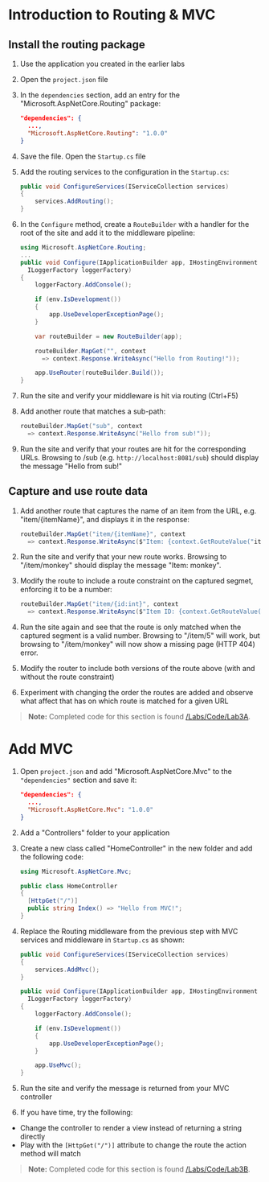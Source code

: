 # Introduction to Routing & MVC

## Install the routing package
1. Use the application you created in the earlier labs
1. Open the `project.json` file
1. In the `dependencies` section, add an entry for the "Microsoft.AspNetCore.Routing" package:

    ``` JSON
    "dependencies": {
      ...,
      "Microsoft.AspNetCore.Routing": "1.0.0"
    }
    ```

1. Save the file. Open the `Startup.cs` file
1. Add the routing services to the configuration in the `Startup.cs`:

    ``` c#
    public void ConfigureServices(IServiceCollection services)
    {
        services.AddRouting();
    }
    ```

1. In the `Configure` method, create a `RouteBuilder` with a handler for the root of the site and add it to the middleware pipeline:
    
    ``` c#
    using Microsoft.AspNetCore.Routing;
    ...
    public void Configure(IApplicationBuilder app, IHostingEnvironment env,
      ILoggerFactory loggerFactory)
    {
        loggerFactory.AddConsole();

        if (env.IsDevelopment())
        {
            app.UseDeveloperExceptionPage();
        }

        var routeBuilder = new RouteBuilder(app);

        routeBuilder.MapGet("", context
          => context.Response.WriteAsync("Hello from Routing!"));

        app.UseRouter(routeBuilder.Build());
    }
    ```

1. Run the site and verify your middleware is hit via routing (Ctrl+F5)
1. Add another route that matches a sub-path:
  
    ``` c#
    routeBuilder.MapGet("sub", context
      => context.Response.WriteAsync("Hello from sub!"));
    ```

1. Run the site and verify that your routes are hit for the corresponding URLs. Browsing to /sub (e.g. `http://localhost:8081/sub`) should display the message "Hello from sub!"

## Capture and use route data
1. Add another route that captures the name of an item from the URL, e.g. "item/{itemName}", and displays it in the response:
  
    ``` c#
    routeBuilder.MapGet("item/{itemName}", context
      => context.Response.WriteAsync($"Item: {context.GetRouteValue("itemName")}"));
    ```

1. Run the site and verify that your new route works. Browsing to "/item/monkey" should display the message "Item: monkey".
1. Modify the route to include a route constraint on the captured segmet, enforcing it to be a number:
  
    ``` c#
    routeBuilder.MapGet("item/{id:int}", context
      => context.Response.WriteAsync($"Item ID: {context.GetRouteValue("id")}"));
    ```

1. Run the site again and see that the route is only matched when the captured segment is a valid number. Browsing to "/item/5" will work, but browsing to "/item/monkey" will now show a missing page (HTTP 404) error.
1. Modify the router to include both versions of the route above (with and without the route constraint)
1. Experiment with changing the order the routes are added and observe what affect that has on which route is matched for a given URL

> **Note:** Completed code for this section is found [/Labs/Code/Lab3A](/Labs/Code/Lab3A).

# Add MVC
1. Open `project.json` and add "Microsoft.AspNetCore.Mvc" to the `"dependencies"` section and save it:

    ``` JSON
    "dependencies": {
      ...,
      "Microsoft.AspNetCore.Mvc": "1.0.0"
    }
    ```

1. Add a "Controllers" folder to your application
1. Create a new class called "HomeController" in the new folder and add the following code:

    ``` c#
    using Microsoft.AspNetCore.Mvc;

    public class HomeController
    {
      [HttpGet("/")]
      public string Index() => "Hello from MVC!";
    }
    ```

1. Replace the Routing middleware from the previous step with MVC services and middleware in `Startup.cs` as shown:

    ``` c#
    public void ConfigureServices(IServiceCollection services)
    {
        services.AddMvc();
    }
    
    public void Configure(IApplicationBuilder app, IHostingEnvironment env,
      ILoggerFactory loggerFactory)
    {
        loggerFactory.AddConsole();

        if (env.IsDevelopment())
        {
            app.UseDeveloperExceptionPage();
        }

        app.UseMvc();
    }
    ```

1. Run the site and verify the message is returned from your MVC controller
1. If you have time, try the following:
  - Change the controller to render a view instead of returning a string directly
  - Play with the `[HttpGet("/")]` attribute to change the route the action method will match

> **Note:** Completed code for this section is found [/Labs/Code/Lab3B](/Labs/Code/Lab3B).